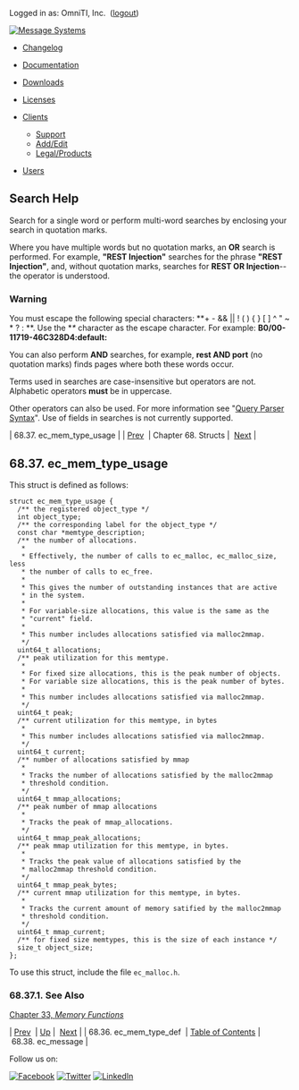 Logged in as: OmniTI, Inc.  ([logout](https://support.messagesystems.com/logout.php))

[![Message Systems](https://support.messagesystems.com/images/ms-white205.png)](https://support.messagesystems.com/start.php) 

*   [Changelog](https://support.messagesystems.com/start.php?show=changelog)
*   [Documentation](https://support.messagesystems.com/docs/)
*   [Downloads](https://support.messagesystems.com/start.php)

*   [Licenses](https://support.messagesystems.com/license_summary.php)
*   <a href="">Clients</a>
    *   [Support](https://support.messagesystems.com/cs.php)
    *   [Add/Edit](https://support.messagesystems.com/edit_client.php)
    *   [Legal/Products](https://support.messagesystems.com/edit_products.php)
*   [Users](https://support.messagesystems.com/edit_customer.php)

## Search Help

Search for a single word or perform multi-word searches by enclosing your search in quotation marks.

Where you have multiple words but no quotation marks, an **OR** search is performed. For example, **"REST Injection"** searches for the phrase **"REST Injection"**, and, without quotation marks, searches for **REST OR Injection**--the operator is understood.

### Warning

You must escape the following special characters: **+ - && || ! ( ) { } [ ] ^ " ~ * ? : \**. Use the **\** character as the escape character. For example: **B0/00-11719-46C328D4\:default\:**

You can also perform **AND** searches, for example, **rest AND port** (no quotation marks) finds pages where both these words occur.

Terms used in searches are case-insensitive but operators are not. Alphabetic operators **must** be in uppercase.

Other operators can also be used. For more information see "[Query Parser Syntax](https://lucene.apache.org/core/old_versioned_docs/versions/3_0_0/queryparsersyntax.html)". Use of fields in searches is not currently supported.

| 68.37. ec_mem_type_usage |
| [Prev](structs.ec_mem_type_def.php)  | Chapter 68. Structs |  [Next](structs.ec_message.php) |

## 68.37. ec_mem_type_usage

This struct is defined as follows:

```
struct ec_mem_type_usage {
  /** the registered object_type */
  int object_type;
  /** the corresponding label for the object_type */
  const char *memtype_description;
  /** the number of allocations.
   *
   * Effectively, the number of calls to ec_malloc, ec_malloc_size, less
   * the number of calls to ec_free.
   *
   * This gives the number of outstanding instances that are active
   * in the system.
   *
   * For variable-size allocations, this value is the same as the
   * "current" field.
   *
   * This number includes allocations satisfied via malloc2mmap.
   */
  uint64_t allocations;
  /** peak utilization for this memtype.
   *
   * For fixed size allocations, this is the peak number of objects.
   * For variable size allocations, this is the peak number of bytes.
   *
   * This number includes allocations satisfied via malloc2mmap.
   */
  uint64_t peak;
  /** current utilization for this memtype, in bytes
   *
   * This number includes allocations satisfied via malloc2mmap.
   */
  uint64_t current;
  /** number of allocations satisfied by mmap
   *
   * Tracks the number of allocations satisfied by the malloc2mmap
   * threshold condition.
   */
  uint64_t mmap_allocations;
  /** peak number of mmap allocations
   *
   * Tracks the peak of mmap_allocations.
   */
  uint64_t mmap_peak_allocations;
  /** peak mmap utilization for this memtype, in bytes.
   *
   * Tracks the peak value of allocations satisfied by the
   * malloc2mmap threshold condition.
   */
  uint64_t mmap_peak_bytes;
  /** current mmap utilization for this memtype, in bytes.
   *
   * Tracks the current amount of memory satified by the malloc2mmap
   * threshold condition.
   */
  uint64_t mmap_current;
  /** for fixed size memtypes, this is the size of each instance */
  size_t object_size;
};
```

To use this struct, include the file `ec_malloc.h`.

### 68.37.1. See Also

[Chapter 33, *Memory Functions*](memory.php "Chapter 33. Memory Functions") 

| [Prev](structs.ec_mem_type_def.php)  | [Up](structs.php) |  [Next](structs.ec_message.php) |
| 68.36. ec_mem_type_def  | [Table of Contents](index.php) |  68.38. ec_message |

Follow us on:

[![Facebook](https://support.messagesystems.com/images/icon-facebook.png)](http://www.facebook.com/messagesystems) [![Twitter](https://support.messagesystems.com/images/icon-twitter.png)](http://twitter.com/#!/MessageSystems) [![LinkedIn](https://support.messagesystems.com/images/icon-linkedin.png)](http://www.linkedin.com/company/message-systems)